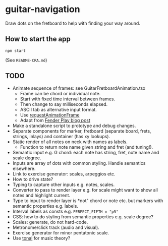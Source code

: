 # guitar-navigation

Draw dots on the fretboard to help with finding your way around.

## How to start the app

```
npm start
```

(See `README-CRA.md`)

## TODO

* Animate sequence of frames: see GuitarFretboardAnimation.tsx
    * Frame can be chord or individual note.
    * Start with fixed time interval between frames.
    * Then change to say milliseconds elapsed.
    * ASCII tab as alternative input format.
    * Use [requestAnimationFrame](https://developer.mozilla.org/en-US/docs/Web/API/window/requestAnimationFrame)
    * Adapt from [Fender Play blog post](https://medium.com/fender-engineering/near-realtime-animations-with-synchronized-audio-in-javascript-6d845afcf1c5)
* Make a standalone script to prototype and debug changes.
* Separate components for marker, fretboard (separate board, frets, strings, inlays) and container (has xy lookups).
* Static render of all notes on neck with names as labels.
    * Function to return note name given string and fret (and tuning!).
* Semantic input e.g. G chord: each note has string, fret, note name and scale degree.
* Inputs are array of dots with common styling. Handle semantics elsewhere.
* Link to exercise generator: scales, arpeggios etc.
* How to drive state?
* Typing to capture other inputs e.g. notes, scales.
* Converter to pass to render layer e.g. for scale might want to show all notes and highlight current.
* Type to input to render layer is *not" chord or note etc. but markers with semantic properties e.g. labels.
* Interval labels as consts e.g. `PERFECT_FIFTH = "p5"`
* CSS: how to do styling from semantic properties e.g. scale degree?
* Scales: generate, do not hard-code.
* Metronome/click track (audio and visual).
* Exercise generator for minor pentatonic scale.
* Use [tonal](https://www.npmjs.com/package/tonal) for music theory?